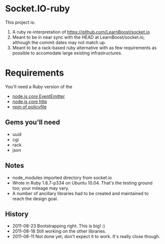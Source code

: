 # Socket.IO-ruby

This project is:

 1. A ruby re-interpretation of https://github.com/LearnBoost/socket.io
 1. Meant to be in near sync with the HEAD at LearnBoost/socket.io; although the commit dates may not match up.
 1. Meant to be a rack-based ruby alternative with as few requirements as possible to accomodate large existing infrastructures.

# Requirements

You'll need a Ruby version of the

 * [node.js core EventEmitter](https://github.com/Oblong/EventEmitter-ruby)
 * [node.js core http](https://github.com/Oblong/Http-Ruby)
 * [npm of policyfile](https://github.com/Oblong/flashpolicyd)

## Gems you'll need

 * uuid
 * cgi
 * rack
 * json

## Notes

 * node_modules imported directory from socket.io
 * Wrote in Ruby 1.8.7-p334 on Ubuntu 10.04. That's the testing ground too; your mileage may vary.
 * A number of ancillary libraries had to be created and maintained to reach the design goal.

## History

 * 2011-08-23 Bootstrapping right. This is big! :)
 * 2011-08-18 Still working on the other libraries.
 * 2011-08-11 Not done yet; don't expect it to work. It's really close though.

